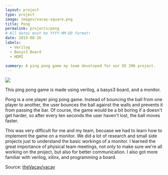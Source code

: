 ```yaml
---
layout: project
type: project
image: images/vacay-square.png
title: Pong
permalink: projects/pong
# All dates must be YYYY-MM-DD format!
date: 2019-08-26
labels:
  - Verilog
  - Basys3 Board
  - HDMI
  
summary: A ping pong game my team developed for our EE 396 project.
---
```


<img class="ui medium right floated rounded image" src="../images/vacay-home-page.png">

This ping pong game is made using verilog, a basys3 board, and a monitor. 

  Pong is a one player ping pong game. Instead of bouncing the ball from one player to another, the user bounces the ball against the walls and prevents it from passing the bar. Of course, the game would be a bit boring if a doesn't get harder, so after every ten seconds the user haven't lost, the ball moves faster. 

  This was very difficult for me and my team, becuase we had to learn how to implement the game on a monitor. We did a lot of research and small side projects just to understand the basic workings of a monitor. I learned the great importance of physical team meetings, not only to make sure we're all working on the project, but also for better communication. I also got more familiar with verilog, xilinx, and programming a board. 
 
Source: <a href="https://github.com/theVacay/vacay"><i class="large github icon"></i>theVacay/vacay</a>
